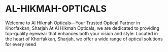 # AL-HIKMAH-OPTICALS
Welcome to Al Hikmah Opticals—Your Trusted Optical Partner in Khorfakkan, Sharjah  At Al Hikmah Opticals, we are dedicated to providing top-quality eyewear that enhances both your vision and style. Located in the heart of Khorfakkan, Sharjah, we offer a wide range of optical solutions for every need
